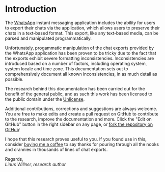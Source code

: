 # Introduction

The [WhatsApp](https://www.whatsapp.com/) instant messaging application includes the ability for users to export their chats via the application, which allows users to preserve their chats in a text-based format. This export, like any text-based media, can be parsed and manipulated programmatically.

Unfortunately, progammatic manipulation of the chat exports provided by the WhatsApp application has been proven to be tricky due to the fact that the exports exhibit severe formatting inconsistencies. Inconsistencies are introduced based on a number of factors, including operating system, system locale and time zone. This documentation sets out to comprehensively document all known inconsistencies, in as much detail as possible.

The research behind this documentation has been carried out for the benefit of the general public, and as such this work has been licensed to the public domain under the [Unlicense](https://github.com/linuswillner/whatsapp-export-inconsistencies/blob/master/LICENSE).

Additional contributions, corrections and suggestions are always welcome. You are free to make edits and create a pull request on GitHub to contribute to the research, improve the documentation and more. Click the "Edit on GitHub" button in the right sidebar on any page, or [fork the repository on GitHub](https://github.com/linuswillner/whatsapp-export-inconsistencies)!

I hope that this research proves useful to you. If you found use in this, consider [buying me a coffee](https://ko-fi.com/linuswillner) to say thanks for pouring through all the nooks and crannies in thousands of lines of chat exports.

Regards,  
_Linus Willner, research author_



